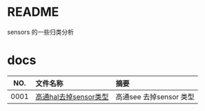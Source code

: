 # README

sensors 的一些归类分析

# docs

NO.|文件名称|摘要
:--:|:--|:--
0001| [高通hal去掉sensor类型](sensors/0001_hal_sensor_type_20230104.md) | 高通see 去掉sensor 类型